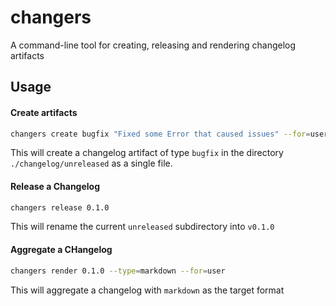 # changers

A command-line tool for creating, releasing and rendering changelog artifacts

## Usage

#### Create artifacts

```sh
changers create bugfix "Fixed some Error that caused issues" --for=user
```

This will create a changelog artifact of type `bugfix` in the directory `./changelog/unreleased` as a single file.

#### Release a Changelog

```sh
changers release 0.1.0
```

This will rename the current `unreleased` subdirectory into `v0.1.0`

#### Aggregate a CHangelog

```sh
changers render 0.1.0 --type=markdown --for=user
```

This will aggregate a changelog with `markdown` as the target format

